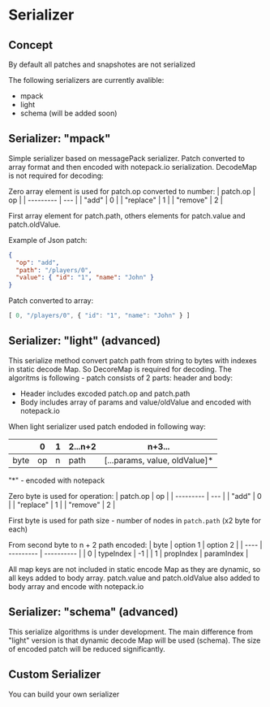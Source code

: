 # Serializer

## Concept

By default all patches and snapshotes are not serialized


The following serializers are currently avalible:
- mpack
- light
- schema (will be added soon)

## **Serializer: "mpack"**

Simple serializer based on messagePack serializer. Patch converted to array format and then encoded with notepack.io serialization. DecodeMap is not required for decoding:

Zero array element is used for patch.op converted to number:
| patch.op  | op  |
| --------- | --- |
| "add"     | 0   |
| "replace" | 1   |
| "remove"  | 2   |

First array element for patch.path, others elements for patch.value and patch.oldValue.

Example of Json patch:
```json
{
  "op": "add",
  "path": "/players/0",
  "value": { "id": "1", "name": "John" }
}
```
Patch converted to array:
```ts
[ 0, "/players/0", { "id": "1", "name": "John" } ]
```

## **Serializer: "light" (advanced)**

This serialize method convert patch path from string to bytes with indexes in static decode Map. So DecoreMap is required for decoding.
The algoritms is following - patch consists of 2 parts: header and body:
- Header includes excoded patch.op and patch.path
- Body includes array of params and value/oldValue and encoded with notepack.io

When light serializer used patch endoded in following way:

|      | 0   | 1   | 2...n+2 | n+3...                        |
| ---- | --- | --- | ------- | ----------------------------- |
| byte | op  | n   | path    | [...params, value, oldValue]* |
"*" - encoded with notepack

Zero byte is used for operation:
| patch.op  | op  |
| --------- | --- |
| "add"     | 0   |
| "replace" | 1   |
| "remove"  | 2   |

First byte is used for path size - number of nodes in ```patch.path``` (x2 byte for each)

From second byte to n + 2 path encoded:
| byte | option 1  | option 2   |
| ---- | --------- | ---------- |
| 0    | typeIndex | -1         |
| 1    | propIndex | paramIndex |

All map keys are not included in static encode Map as they are dynamic, so all keys added to body array.
patch.value and patch.oldValue also added to body array and encode with notepack.io

## **Serializer: "schema" (advanced)**

This serialize algorithms is under development. The main difference from "light" version is that dynamic decode Map will be used (schema). The size of encoded patch will be reduced significantly.

## Custom Serializer 

You can build your own serializer

